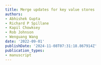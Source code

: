 ```yaml
---
title: Merge updates for key value stores
authors:
- Abhishek Gupta
- Richard P Spillane
- Kapil Chowksey
- Rob Johnson
- Wenguang Wang
date: '2022-09-01'
publishDate: '2024-11-08T07:31:18.867914Z'
publication_types:
- manuscript
---
```

